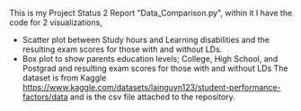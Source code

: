 This is my Project Status 2 Report "Data_Comparison.py", within it I have the code for 2 visualizations,

- Scatter plot between Study hours and Learning disabilities and the resulting exam scores for those with and without LDs.
- Box plot to show parents education levels; College, High School, and Postgrad and resulting exam scores for those with and without LDs
  The dataset is from Kaggle https://www.kaggle.com/datasets/lainguyn123/student-performance-factors/data and is the csv file attached to the repository.
